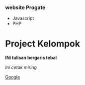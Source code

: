### website Progate

- Javascript
- PHP

# Project Kelompok

**INi tulisan bergaris tebal**

*Ini cetak miring*

[Google](google.com)
